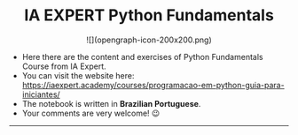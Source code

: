 <h1 align="center">
    IA EXPERT Python Fundamentals
</h1>
<p align="center">
    ![](opengraph-icon-200x200.png)
</p>

- Here there are the content and exercises of Python Fundamentals Course from IA Expert.
- You can visit the website here: https://iaexpert.academy/courses/programacao-em-python-guia-para-iniciantes/
- The notebook is written in **Brazilian Portuguese**.
- Your comments are very welcome! :wink:

---


